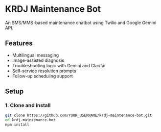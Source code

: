 # KRDJ Maintenance Bot

An SMS/MMS-based maintenance chatbot using Twilio and Google Gemini API.

## Features
- Multilingual messaging
- Image-assisted diagnosis
- Troubleshooting logic with Gemini and Clarifai
- Self-service resolution prompts
- Follow-up scheduling support

## Setup

### 1. Clone and install
```bash
git clone https://github.com/YOUR_USERNAME/krdj-maintenance-bot.git
cd krdj-maintenance-bot
npm install

